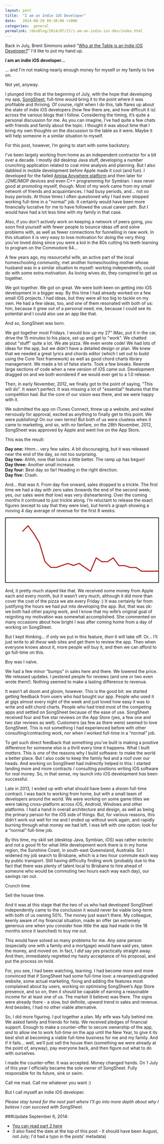 ```yaml
---
layout: post
title:  "I am an Indie iOS Developer"
date:   2014-08-29 09:30:00 +1000
categories:  general
permalink: /devBlog/2014/07/27/i-am-an-indie-ios-dev/index.html
---
```


Back in July, Brent Simmons asked "[Who at the Table is an Indie iOS Developer?][1]" I'd like to put my hand up.

___I_ am an indie iOS developer…__

… and I'm not making nearly enough money for myself or my family to live on.

Not yet, anyway.

I plunged into this at the beginning of July, with the hope that developing my app, [SongSheet][2], full-time would bring it to the point where it was profitable and thriving. Of course, right when I do this, talk flares up about the state of indie iOS developers (how few there are, and how difficult it is) across the various blogs that I follow. Considering the timing, it’s quite a personal discussion for me. As you can imagine, I’ve had quite a few chats with friends and family about the topic. I thought it was about time that I  bring my own thoughts on the discussion to the table as it were. Maybe it will help someone in a similar situation to myself.

For this post, however, I’m going to start with some backstory.

I've been largely working from home as an independent contractor for a bit over a decade. I mostly did desktop Java stuff, developing a number crunching application related to coal mine analysis and planning. But I also dabbled in mobile development before Apple made it cool (and fun). I developed for the failed [Amiga Anywhere platform][3] and then later for J2ME/MIDP devices and even C++ programming for Symbian. I was never good at promoting myself, though. Most of my work came from my small network of friends and acquaintances. I had busy periods, and… not so busy periods. At those times I often questioned why I had ever stopped working full-time in a "normal" job. It certainly would have been more financially lucrative for me to have followed the usual career path. But I would have had a lot less time with my family in that case.

Also, if you don't actively work on keeping a network of peers going, you soon find yourself with fewer people to bounce ideas off and solve problems with, as well as fewer connections for funnelling in new work. In this situation it is very easy to lose motivation for doing the very thing you’ve loved doing since you were a kid in the 80s cutting his teeth learning to program on the Commodore 64…

A few years ago, my resourceful wife, an active part of the local homeschooling community, met another homeschooling mother whose husband was in a similar situation to myself: working independently, could do with some extra motivation. As loving wives do, they conspired to get us together.

We got together. We got on great. We were both keen on getting into iOS development in a bigger way. By this time I had already worked on a few small iOS projects. I had ideas, but they were all too big to tackle on my own. He had a few ideas, too, and one of them resonated with both of us: him, because it grew out of a personal need; me, because I could see its potential and I could also use an app like that.

And so, SongSheet was born.

We got together most Fridays. I would box up my 27" iMac, put it in the car, drive the 15 minutes to his place, set up and get to "work". We chatted about "stuff" quite a lot. We ate pizza. We even wrote code! We had lots of ideas for the app, but we didn't have a detailed design or plan. We knew that we needed a great lyrics and chords editor (which I set out to build using the Core Text framework) as well as good chord charts library management. We made a lot of false starts. Took a few breaks. Rewrote large sections of code when a new version of iOS came out. Development dragged on and we both wondered if we would ever get to a 1.0 release.

Then, in early November, 2012, we finally got to the point of saying, "This will do". It wasn't perfect. It was missing a lot of "essential" features that the competition had. But the core of our vision was there, and we were happy with it.

We submitted the app on iTunes Connect, threw up a website, and waited nervously for approval, excited as anything to finally get to this point. We were publishing! On our own terms! But both of us were clueless when it came to marketing, and so, with _no_ fanfare, on the 28th November, 2012, SongSheet was approved by Apple and went live on the App Store.

This was the result:

__Day one:__ Hmm… very few sales. A bit discouraging, but it was released near the end of the day, so not too surprising.
<br/>__Day two:__ Ahhh, now that looks a little better. The ramp up has begun!
<br/>__Day three:__ Another small increase.
<br/>__Day four:__ Best day so far! Heading in the right direction.
<br/>__Day five:__ Crash.

And… that was it. From day five onward, sales dropped to a trickle. The first time we had a day with zero sales (towards the end of the second week; yes, our sales were _that_ low) was very disheartening. Over the coming months it continued to just trickle along. I’m reluctant to release the exact figures (except to say that they were low), but here’s a graph showing a moving 4 day average of revenue for the first 8 weeks:

![First 8 week revenue, moving 4 day average](/images/songsheet-revenue-first-8-weeks.png)

And, it pretty much stayed like that. We received some money from Apple each and every month, but it wasn’t very much, although it did more than cover the cost of the pizza we ate every Friday :) It was certainly far from justifying the hours we had put into developing the app. But, that was ok: we both had other paying work, and I know that my wife’s original goal of reigniting my motivation was somewhat accomplished. She commented on many occasions about how bright I was after coming home from a day of working on SongSheet.

But I kept thinking… if only we put in this feature, _then_ it will take off. Or… I’ll just write to all _these_ web sites and get them to review the app. Then when everyone knows about it, more people will buy it, and then we can afford to go full-time on this.

Boy was I naïve.

We had a few minor “bumps” in sales here and there. We lowered the price. We released updates. I pestered people for reviews (and one or two even wrote them!). Nothing seemed to make a lasting difference to revenue.

It wasn’t all doom and gloom, however. This is the good bit: we started getting feedback from users who _had_ bought our app. People who used it at gigs almost every night of the week and just loved how easy it was to write and edit chord charts. People who had tried most of the competing apps and settled on SongSheet because of the ease of use. SongSheet received four and five star reviews on the App Store (yes, a few one and two star reviews as well). Customers (as few as there were) seemed to love SongSheet. This is not something I had experienced before with other consulting/contracting work, nor when I worked full-time in a “normal” job.

To get such direct feedback that something you’ve built is making a positive difference for someone else is a thrill every time it happens. What I built _matters_. This is _one_ of the reasons why I build software: to make the world a better place. But I also code to keep the family fed and a roof over our heads. And working on SongSheet had indirectly helped in this: I started landing more and more contracts / consulting positions writing iOS software for _real_ money. So, in that sense, my launch into iOS development _has_ been successful.

Late in 2013, I ended up with what should have been a _dream_ full-time contract. I was back to working from home, but with a small team of developers around the world. We were working on some game titles we were taking cross-platform across iOS, Android, Windows and other platforms. I had a hand in overall architecture and design, as well as being the primary person for the iOS side of things. But, for various reasons, this didn’t work out well for me and I ended up without work again, and rapidly burning through what money we had left. I was left with one option: look for a “normal” full-time job.

By this time, my skill set (desktop Java, Symbian, iOS) was rather eclectic and not a good fit for what little development work there is in my home region, the Sunshine Coast, in south-east Queensland, Australia. So I widened my job search to Brisbane, which is a two hour commute each way by public transport. Still having difficulty finding work (probably due to the fact that there was plenty of talent local to Brisbane to hire ahead of someone who would be commuting two hours each way each day), our savings ran out.

Crunch time.

Sell the house time.

And it was at this stage that the two of us who had developed SongSheet independently came to the conclusion it would never be viable long-term with both of us owning 50%. The money just wasn’t there. My colleague, keenly aware of my financial situation, made an offer (an extremely generous one when you consider how little the app had made in the 18 months since it launched) to buy me out.

This would have solved so many problems for me. Any _sane_ person (especially one with a family and a mortgage) would have said yes, taken the money, and moved on. In fact, I _did_ say yes practically straight away. And then, immediately regretted my hasty acceptance of his proposal, and put the process on hold.

For, you see, I had been watching, learning. I had become more and more convinced that if SongSheet had some full-time love: a revamped/upgraded website, some actual marketing, fixing and adding the features most complained about by users, working on optimising SongSheet’s App Store presence, and so on, then it _should_ be capable of earning a reasonable income for at least one of us. The market (I believe) was there. The signs were already there - a slow, but definite, upward trend in sales and revenue. And besides, I had no other viable alternative.

So, I did more figuring. I put together a plan. My wife was fully behind me. We asked family and friends for help. We received pledges of financial support. Enough to make a counter-offer to secure ownership of the app, _and_ to allow me to work full-time on the app until the New Year, to give it its best shot at becoming a viable full-time business for me and my family. And if it fails… well, we’ll just sell the house then (something we were already at the point of, anyway), pay everyone back, and then figure out what to do with ourselves.

I made the counter-offer. It was accepted. Money changed hands. On 1 July of this year I officially became the sole owner of SongSheet. Fully responsible for its future, sink or swim.

Call me mad. Call me whatever you want :)

But I call myself an indie iOS developer.

_Please stay tuned for the next part where I’ll go into more depth about why I believe I can succeed with SongSheet._

###Update September 6, 2014:

* [You can read part 2 here](/devBlog/2014/09/06/indie-dev-part-2)
* (I also fixed the date at the top of this post - It should have been August, not July; I'd had a typo in the posts' metadata)


[1]:http://inessential.com/2014/07/25/who_at_the_table_is_an_indie_ios_develop
[2]:http://songsheetapp.com
[3]:http://www.amigahistory.co.uk/amigade.html
